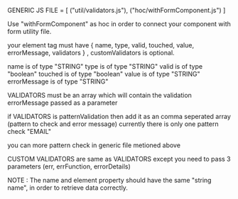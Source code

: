 GENERIC JS FILE = [ ("util/validators.js"), ("hoc/withFormComponent.js") ]

Use "withFormComponent"  as hoc in order to connect your component with form utility file.

your element tag must have { name, type, valid, touched, value, errorMessage, validators } , customValidators is optional.

name         is of type   "STRING"
type         is of type   "STRING"
valid        is of type  "boolean"
touched      is of type  "boolean"
value        is of type   "STRING"
errorMessage is of type   "STRING"


VALIDATORS must be an array which will contain the validation errorMessage passed as a parameter

if VALIDATORS is patternValidation then add it as an comma seperated array (pattern to check and error message)
currently there is only one pattern check "EMAIL"

you can more pattern check in generic file metioned above

CUSTOM VALIDATORS are same as VALIDATORS except you need to pass 3 parameters (err, errFunction, errorDetails)

NOTE : The name and element property should have the same "string name", in order to retrieve data correctly.
